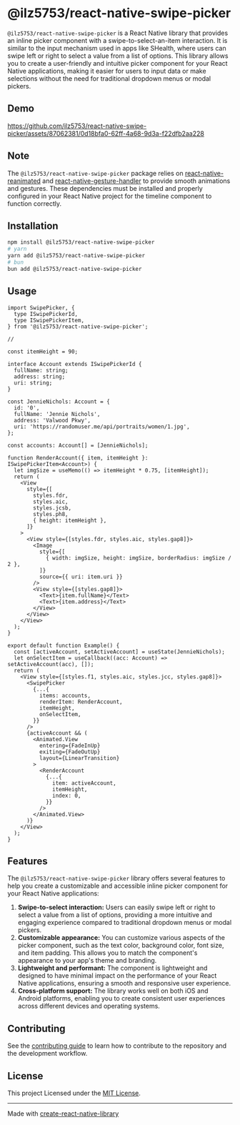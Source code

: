 # @ilz5753/react-native-swipe-picker

`@ilz5753/react-native-swipe-picker` is a React Native library that provides an inline picker component with a swipe-to-select-an-item interaction. It is similar to the input mechanism used in apps like SHealth, where users can swipe left or right to select a value from a list of options.
This library allows you to create a user-friendly and intuitive picker component for your React Native applications, making it easier for users to input data or make selections without the need for traditional dropdown menus or modal pickers.

## Demo

https://github.com/ilz5753/react-native-swipe-picker/assets/87062381/0d18bfa0-62ff-4a68-9d3a-f22dfb2aa228

## Note

The `@ilz5753/react-native-swipe-picker` package relies on [react-native-reanimated](https://docs.swmansion.com/react-native-reanimated/docs/fundamentals/getting-started/#installation) and [react-native-gesture-handler](https://docs.swmansion.com/react-native-gesture-handler/docs/fundamentals/installation) to provide smooth animations and gestures. These dependencies must be installed and properly configured in your React Native project for the timeline component to function correctly.

## Installation

```sh
npm install @ilz5753/react-native-swipe-picker
# yarn
yarn add @ilz5753/react-native-swipe-picker
# bun
bun add @ilz5753/react-native-swipe-picker
```

## Usage

```tsx
import SwipePicker, {
  type ISwipePickerId,
  type ISwipePickerItem,
} from '@ilz5753/react-native-swipe-picker';

//

const itemHeight = 90;

interface Account extends ISwipePickerId {
  fullName: string;
  address: string;
  uri: string;
}

const JennieNichols: Account = {
  id: '0',
  fullName: 'Jennie Nichols',
  address: 'Valwood Pkwy',
  uri: 'https://randomuser.me/api/portraits/women/1.jpg',
};

const accounts: Account[] = [JennieNichols];

function RenderAccount({ item, itemHeight }: ISwipePickerItem<Account>) {
  let imgSize = useMemo(() => itemHeight * 0.75, [itemHeight]);
  return (
    <View
      style={[
        styles.fdr,
        styles.aic,
        styles.jcsb,
        styles.ph8,
        { height: itemHeight },
      ]}
    >
      <View style={[styles.fdr, styles.aic, styles.gap8]}>
        <Image
          style={[
            { width: imgSize, height: imgSize, borderRadius: imgSize / 2 },
          ]}
          source={{ uri: item.uri }}
        />
        <View style={[styles.gap8]}>
          <Text>{item.fullName}</Text>
          <Text>{item.address}</Text>
        </View>
      </View>
    </View>
  );
}

export default function Example() {
  const [activeAccount, setActiveAccount] = useState(JennieNichols);
  let onSelectItem = useCallback((acc: Account) => setActiveAccount(acc), []);
  return (
    <View style={[styles.f1, styles.aic, styles.jcc, styles.gap8]}>
      <SwipePicker
        {...{
          items: accounts,
          renderItem: RenderAccount,
          itemHeight,
          onSelectItem,
        }}
      />
      {activeAccount && (
        <Animated.View
          entering={FadeInUp}
          exiting={FadeOutUp}
          layout={LinearTransition}
        >
          <RenderAccount
            {...{
              item: activeAccount,
              itemHeight,
              index: 0,
            }}
          />
        </Animated.View>
      )}
    </View>
  );
}
```

## Features

The `@ilz5753/react-native-swipe-picker` library offers several features to help you create a customizable and accessible inline picker component for your React Native applications:

1. **Swipe-to-select interaction:** Users can easily swipe left or right to select a value from a list of options, providing a more intuitive and engaging experience compared to traditional dropdown menus or modal pickers.
2. **Customizable appearance:** You can customize various aspects of the picker component, such as the text color, background color, font size, and item padding. This allows you to match the component's appearance to your app's theme and branding.
3. **Lightweight and performant:** The component is lightweight and designed to have minimal impact on the performance of your React Native applications, ensuring a smooth and responsive user experience.
4. **Cross-platform support:** The library works well on both iOS and Android platforms, enabling you to create consistent user experiences across different devices and operating systems.

## Contributing

See the [contributing guide](CONTRIBUTING.md) to learn how to contribute to the repository and the development workflow.

## License

This project Licensed under the [MIT License](/LICENSE).

---

Made with [create-react-native-library](https://github.com/callstack/react-native-builder-bob)
